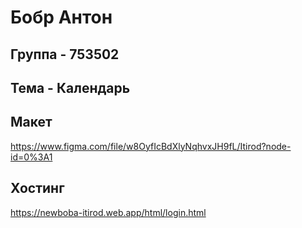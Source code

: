 # Бобр Антон
## Группа - 753502
## Тема - Календарь

## Макет
https://www.figma.com/file/w8OyfIcBdXlyNqhvxJH9fL/Itirod?node-id=0%3A1

## Хостинг
https://newboba-itirod.web.app/html/login.html